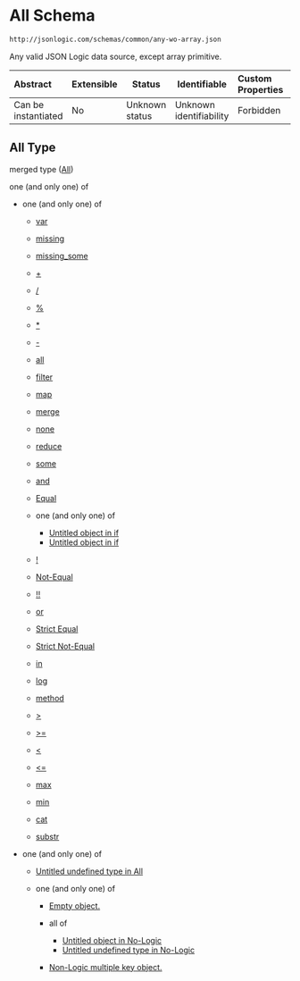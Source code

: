 # All Schema

```txt
http://jsonlogic.com/schemas/common/any-wo-array.json
```

Any valid JSON Logic data source, except array primitive.


| Abstract            | Extensible | Status         | Identifiable            | Custom Properties | Additional Properties | Access Restrictions | Defined In                                                           |
| :------------------ | ---------- | -------------- | ----------------------- | :---------------- | --------------------- | ------------------- | -------------------------------------------------------------------- |
| Can be instantiated | No         | Unknown status | Unknown identifiability | Forbidden         | Allowed               | none                | [any-wo-array.json](common/any-wo-array.json "open original schema") |

## All Type

merged type ([All](any-wo-array.md))

one (and only one) of

-   one (and only one) of

    -   [var](all-operators-oneof-var.md "check type definition")
    -   [missing](all-operators-oneof-missing.md "check type definition")
    -   [missing_some](all-operators-oneof-missing_some.md "check type definition")
    -   [+](all-operators-oneof--4.md "check type definition")
    -   [/](all-operators-oneof--5.md "check type definition")
    -   [%](all-operators-oneof--2.md "check type definition")
    -   [\*](all-operators-oneof--3.md "check type definition")
    -   [-](all-operators-oneof--.md "check type definition")
    -   [all](all-operators-oneof-all.md "check type definition")
    -   [filter](var-oneof-filter.md "check type definition")
    -   [map](var-oneof-map.md "check type definition")
    -   [merge](var-oneof-merge.md "check type definition")
    -   [none](all-operators-oneof-none.md "check type definition")
    -   [reduce](var-oneof-reduce.md "check type definition")
    -   [some](all-operators-oneof-some.md "check type definition")
    -   [and](all-operators-oneof-and.md "check type definition")
    -   [Equal](all-operators-oneof-equal.md "check type definition")
    -   one (and only one) of

        -   [Untitled object in if](if-oneof-0.md "check type definition")
        -   [Untitled object in if](if-oneof-1.md "check type definition")
    -   [!](all-operators-oneof-.md "check type definition")
    -   [Not-Equal](all-operators-oneof-not-equal.md "check type definition")
    -   [!!](all-operators-oneof--1.md "check type definition")
    -   [or](all-operators-oneof-or.md "check type definition")
    -   [Strict Equal](all-operators-oneof-strict-equal.md "check type definition")
    -   [Strict Not-Equal](all-operators-oneof-strict-not-equal.md "check type definition")
    -   [in](all-operators-oneof-in.md "check type definition")
    -   [log](all-operators-oneof-log.md "check type definition")
    -   [method](all-operators-oneof-method.md "check type definition")
    -   [>](all-operators-oneof--8.md "check type definition")
    -   [>=](all-operators-oneof--9.md "check type definition")
    -   [&lt;](all-operators-oneof--6.md "check type definition")
    -   [&lt;=](all-operators-oneof--7.md "check type definition")
    -   [max](all-operators-oneof-max.md "check type definition")
    -   [min](all-operators-oneof-min.md "check type definition")
    -   [cat](all-operators-oneof-cat.md "check type definition")
    -   [substr](all-operators-oneof-substr.md "check type definition")
-   one (and only one) of

    -   [Untitled undefined type in All](all-types-wo-array-oneof-0.md "check type definition")
    -   one (and only one) of

        -   [Empty object.](no-logic-object-oneof-empty-object.md "check type definition")
        -   all of

            -   [Untitled object in No-Logic](no-logic-object-oneof-non-logic-single-key-object-allof-0.md "check type definition")
            -   [Untitled undefined type in No-Logic](no-logic-object-oneof-non-logic-single-key-object-allof-1.md "check type definition")
        -   [Non-Logic multiple key object.](no-logic-object-oneof-non-logic-multiple-key-object.md "check type definition")
